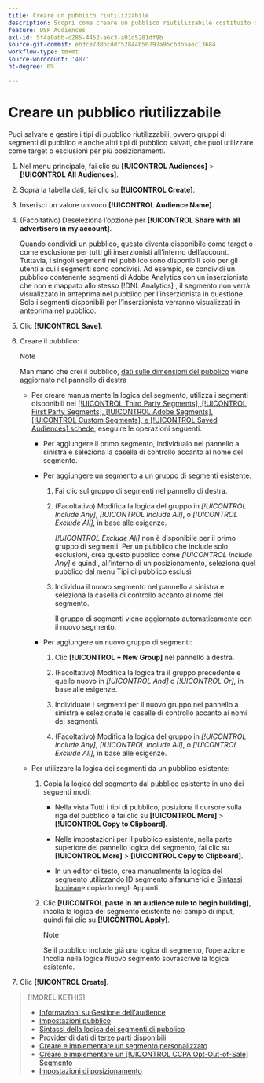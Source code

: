```yaml
---
title: Creare un pubblico riutilizzabile
description: Scopri come creare un pubblico riutilizzabile costituito da segmenti di pubblico e altri tipi di pubblico salvati.
feature: DSP Audiences
exl-id: 5f4a0abb-c285-4452-a6c3-a91d5281df9b
source-git-commit: eb3ce7d8bcddf52844b50797a95cb3b5aec13684
workflow-type: tm+mt
source-wordcount: '487'
ht-degree: 0%

---
```


# Creare un pubblico riutilizzabile

<!-- "Saved audience" is used in UI (where?), but "saved" is a state, not a type. "Reusable audience" sounds better in a description. "Audience template" isn't right, either, since it implies you can edit it on the fly to create a new, different audience. Some other term? -->

Puoi salvare e gestire i tipi di pubblico riutilizzabili, ovvero gruppi di segmenti di pubblico e anche altri tipi di pubblico salvati, che puoi utilizzare come target o esclusioni per più posizionamenti.

1. Nel menu principale, fai clic su **[!UICONTROL Audiences]** > **[!UICONTROL All Audiences]**.

1. Sopra la tabella dati, fai clic su **[!UICONTROL Create]**.

1. Inserisci un valore univoco **[!UICONTROL Audience Name]**.

1. (Facoltativo) Deseleziona l’opzione per **[!UICONTROL Share with all advertisers in my account]**.

   Quando condividi un pubblico, questo diventa disponibile come target o come esclusione per tutti gli inserzionisti all’interno dell’account. Tuttavia, i singoli segmenti nel pubblico sono disponibili solo per gli utenti a cui i segmenti sono condivisi. Ad esempio, se condividi un pubblico contenente segmenti di Adobe Analytics con un inserzionista che non è mappato allo stesso [!DNL Analytics] , il segmento non verrà visualizzato in anteprima nel pubblico per l’inserzionista in questione. Solo i segmenti disponibili per l’inserzionista verranno visualizzati in anteprima nel pubblico.

1. Clic **[!UICONTROL Save]**.

1. Creare il pubblico:

   >[!NOTE]
   >
   >Man mano che crei il pubblico, [dati sulle dimensioni del pubblico](audience-about.md) viene aggiornato nel pannello di destra

   * Per creare manualmente la logica del segmento, utilizza i segmenti disponibili nel [[!UICONTROL Third Party Segments], [!UICONTROL First Party Segments], [!UICONTROL Adobe Segments], [!UICONTROL Custom Segments], e [!UICONTROL Saved Audiences] schede](audience-settings.md), eseguire le operazioni seguenti.

      * Per aggiungere il primo segmento, individualo nel pannello a sinistra e seleziona la casella di controllo accanto al nome del segmento.

      * Per aggiungere un segmento a un gruppo di segmenti esistente:

         1. Fai clic sul gruppo di segmenti nel pannello di destra.

         1. (Facoltativo) Modifica la logica del gruppo in *[!UICONTROL Include Any]*, *[!UICONTROL Include All]*, o *[!UICONTROL Exclude All]*, in base alle esigenze.

            *[!UICONTROL Exclude All]* non è disponibile per il primo gruppo di segmenti. Per un pubblico che include solo esclusioni, crea questo pubblico come *[!UICONTROL Include Any]* e quindi, all’interno di un posizionamento, seleziona quel pubblico dal menu Tipi di pubblico esclusi.

         1. Individua il nuovo segmento nel pannello a sinistra e seleziona la casella di controllo accanto al nome del segmento.

            Il gruppo di segmenti viene aggiornato automaticamente con il nuovo segmento.

      * Per aggiungere un nuovo gruppo di segmenti:

         1. Clic **[!UICONTROL + New Group]** nel pannello a destra.

         1. (Facoltativo) Modifica la logica tra il gruppo precedente e quello nuovo in *[!UICONTROL And]* o *[!UICONTROL Or]*, in base alle esigenze.

         1. Individuate i segmenti per il nuovo gruppo nel pannello a sinistra e selezionate le caselle di controllo accanto ai nomi dei segmenti.

         1. (Facoltativo) Modifica la logica del gruppo in *[!UICONTROL Include Any]*, *[!UICONTROL Include All]*, o *[!UICONTROL Exclude All]*, in base alle esigenze.

   * Per utilizzare la logica dei segmenti da un pubblico esistente:

      1. Copia la logica del segmento dal pubblico esistente in uno dei seguenti modi:

         * Nella vista Tutti i tipi di pubblico, posiziona il cursore sulla riga del pubblico e fai clic su **[!UICONTROL More]** > **[!UICONTROL Copy to Clipboard]**.

         * Nelle impostazioni per il pubblico esistente, nella parte superiore del pannello logica del segmento, fai clic su **[!UICONTROL More]** > **[!UICONTROL Copy to Clipboard]**.

         * In un editor di testo, crea manualmente la logica del segmento utilizzando ID segmento alfanumerici e [Sintassi boolean](audience-segment-logic-syntax.md)e copiarlo negli Appunti.

      1. Clic **[!UICONTROL paste in an audience rule to begin building]**, incolla la logica del segmento esistente nel campo di input, quindi fai clic su **[!UICONTROL Apply]**.

         >[!NOTE]
         >
         >Se il pubblico include già una logica di segmento, l’operazione Incolla nella logica Nuovo segmento sovrascrive la logica esistente.

1. Clic **[!UICONTROL Create]**.

>[!MORELIKETHIS]
>
>* [Informazioni su Gestione dell&#39;audience](audience-about.md)
>* [Impostazioni pubblico](audience-settings.md)
>* [Sintassi della logica dei segmenti di pubblico](audience-segment-logic-syntax.md)
>* [Provider di dati di terze parti disponibili](third-party-data-providers.md)
>* [Creare e implementare un segmento personalizzato](custom-segment-create.md)
>* [Creare e implementare un [!UICONTROL CCPA Opt-Out-of-Sale] Segmento](ccpa-opt-out-segment-create.md)
>* [Impostazioni di posizionamento](/help/dsp/campaign-management/placements/placement-settings.md)
